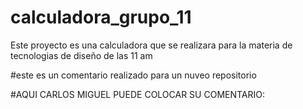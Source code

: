 # calculadora_grupo_11
Este proyecto es una calculadora que se realizara para la materia de tecnologias de diseño de las 11 am


#este es un comentario realizado para un nuveo repositorio

#AQUI CARLOS MIGUEL PUEDE COLOCAR SU COMENTARIO:
